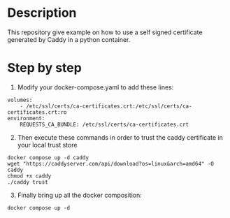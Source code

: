 # Description

This repository give example on how to use a self signed certificate generated by Caddy in a python container.

# Step by step

1. Modify your docker-compose.yaml to add these lines:
```
volumes:
    - /etc/ssl/certs/ca-certificates.crt:/etc/ssl/certs/ca-certificates.crt:ro
environment:
    REQUESTS_CA_BUNDLE: /etc/ssl/certs/ca-certificates.crt
```

2. Then execute these commands in order to trust the caddy certificate in your local trust store

```
docker compose up -d caddy
wget "https://caddyserver.com/api/download?os=linux&arch=amd64" -O caddy
chmod +x caddy
./caddy trust
```

3. Finally bring up all the docker composition:

```
docker compose up -d
```
